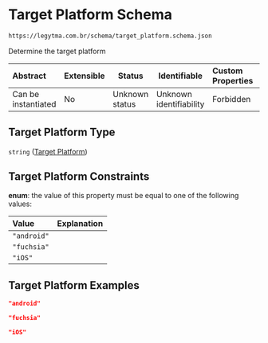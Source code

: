 # Target Platform Schema

```txt
https://legytma.com.br/schema/target_platform.schema.json
```

Determine the target platform


| Abstract            | Extensible | Status         | Identifiable            | Custom Properties | Additional Properties | Access Restrictions | Defined In                                                                                  |
| :------------------ | ---------- | -------------- | ----------------------- | :---------------- | --------------------- | ------------------- | ------------------------------------------------------------------------------------------- |
| Can be instantiated | No         | Unknown status | Unknown identifiability | Forbidden         | Allowed               | none                | [target_platform.schema.json](../schema/target_platform.schema.json "open original schema") |

## Target Platform Type

`string` ([Target Platform](target_platform.md))

## Target Platform Constraints

**enum**: the value of this property must be equal to one of the following values:

| Value       | Explanation |
| :---------- | ----------- |
| `"android"` |             |
| `"fuchsia"` |             |
| `"iOS"`     |             |

## Target Platform Examples

```json
"android"
```

```json
"fuchsia"
```

```json
"iOS"
```
